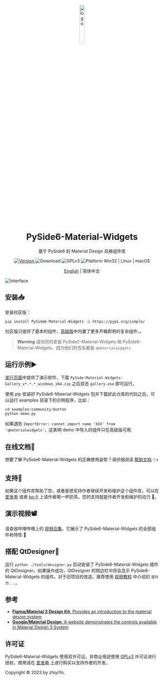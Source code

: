 <p align="center">
  <img width="18%" align="center" src="source/_static/logo.png" alt="logo">
</p>
  <h1 align="center">
  PySide6-Material-Widgets
</h1>
<p align="center">
  基于 PySide6 的 Material Design 风格组件库
</p>

<p align="center">
  <a href="https://pypi.org/project/PySide6-Material-Widgets" target="_blank">
    <img src="https://img.shields.io/pypi/v/pyside6-material-widgets?color=%2334D058&label=Version" alt="Version">
  </a>

  <a style="text-decoration:none">
    <img src="https://static.pepy.tech/personalized-badge/pyside6-material-widgets?period=total&units=international_system&left_color=grey&right_color=brightgreen&left_text=Downloads" alt="Download"/>
  </a>

  <a style="text-decoration:none">
    <img src="https://img.shields.io/badge/License-GPLv3-blue?color=#4ec820" alt="GPLv3"/>
  </a>

  <a style="text-decoration:none">
    <img src="https://img.shields.io/badge/Platform-Win32%20|%20Linux%20|%20macOS-blue?color=#4ec820" alt="Platform Win32 | Linux | macOS"/>
  </a>
</p>

<p align="center">
<a href="../README.md">English</a> | 简体中文
</p>

![Interface](./source/_static/Interface.jpg)

## 安装📥
安装社区版：
```shell
pip install PySide6-Material-Widgets -i https://pypi.org/simple/
```

社区版只提供了基本的组件，[高级版](https://afdian.net/a/zhiyiYo?tab=shop)中内置了更多开箱即用的复杂组件，。

> **Warning**
> 请勿同时安装 PySide2-Material-Widgets 和 PySide6-Material-Widgets，因为他们的包名都是 `qmaterialwidgets`


## 运行示例▶️
[发行页面](https://github.com/zhiyiYo/QMaterialWidgets/releases)中提供了演示软件，下载 `PySide-Material-Widgets-Gallery_v*.*.*_windows_x64.zip` 之后双击 `gallery.exe` 即可运行。

使用 pip 安装好 PySide6-Material-Widgets 包并下载好此仓库的代码之后，可以运行 examples 目录下的示例程序，比如：
```python
cd examples/community/button
python demo.py
```

如果遇到 `ImportError: cannot import name 'XXX' from 'qmaterialwidgets'`，这表明 demo 中导入的组件只在高级版可用.

## 在线文档📕
想要了解 PySide6-Material-Widgets 的正确使用姿势？请仔细阅读 [帮助文档](https://qmaterilwidgets.readthedocs.io/zh_CN/latest/) 👈

## 支持💖
如果这个组件库帮助了您，或者是想支持作者继续开发和维护这个组件库，可以在 [爱发电](https://afdian.net/a/zhiyiYo) 或者 [ko-fi](https://ko-fi.com/zhiyiYo) 上请作者喝一杯奶茶。您的支持就是作者开发和维护的动力 🥰。

## 演示视频📽️
请查收哔哩哔哩上的 [视频合集](https://www.bilibili.com/video/BV1k14y1z74o)，它展示了 PySide6-Material-Widgets 的全部组件和特性 🎉

## 搭配 QtDesigner🚀
运行 `python ./tools/designer.py` 启动安装了 PySide6-Material-Widgets 插件的 QtDesigner。如果操作成功，QtDesigner 的侧边栏中将会显示 PySide6-Material-Widgets 的组件。对于旧项目的改造，推荐使用 [视频教程](https://www.bilibili.com/video/BV1na4y1V7jH) 中介绍的 `提升为...`。


## 参考
* [**Figma/Material 3 Design Kit**: Provides an introduction to the material design system](https://www.figma.com/community/file/1035203688168086460/Material-3-Design-Kit)
* [**Google/Material Design**: A website demonstrates the controls available in Material Design 3 System](https://m3.material.io/get-started)

## 许可证
PySide6-Material-Widgets 使用双许可证。非商业用途使用 [GPLv3](../LICENSE) 许可证进行授权，商用请在 [爱发电](https://afdian.net/a/zhiyiYo?tab=shop) 上进行购买以支持作者的开发。

Copyright © 2023 by zhiyiYo.
